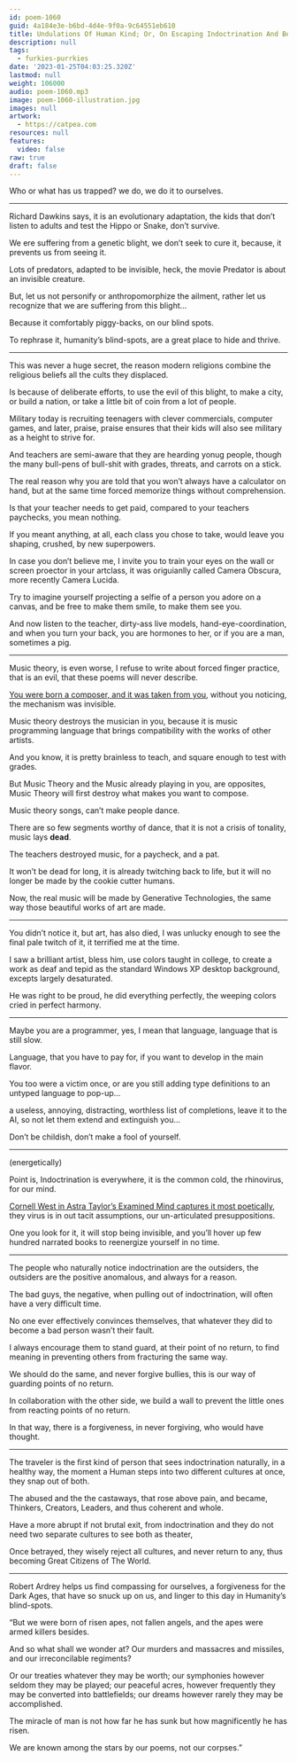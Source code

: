 ```yaml
---
id: poem-1060
guid: 4a184e3e-b6bd-4d4e-9f0a-9c64551eb610
title: Undulations Of Human Kind; Or, On Escaping Indoctrination And Becoming A Citizen Of The World
description: null
tags:
  - furkies-purrkies
date: '2023-01-25T04:03:25.320Z'
lastmod: null
weight: 106000
audio: poem-1060.mp3
image: poem-1060-illustration.jpg
images: null
artwork:
  - https://catpea.com
resources: null
features:
  video: false
raw: true
draft: false
---
```


Who or what has us trapped?
we do, we do it to ourselves.

---

Richard Dawkins says, it is an evolutionary adaptation,
the kids that don’t listen to adults and test the Hippo or Snake, don’t survive.

We ere suffering from a genetic blight,
we don’t seek to cure it, because, it prevents us from seeing it.

Lots of predators, adapted to be invisible,
heck, the movie Predator is about an invisible creature.

But, let us not personify or anthropomorphize the ailment,
rather let us recognize that we are suffering from this blight…

Because it comfortably piggy-backs,
on our blind spots.

To rephrase it, humanity’s blind-spots,
are a great place to hide and thrive.

---

This was never a huge secret,
the reason modern religions combine the religious beliefs all the cults they displaced.

Is because of deliberate efforts, to use the evil of this blight,
to make a city, or build a nation, or take a little bit of coin from a lot of people.

Military today is recruiting teenagers with clever commercials, computer games, and later, praise,
praise ensures that their kids will also see military as a height to strive for.

And teachers are semi-aware that they are hearding yonug people,
though the many bull-pens of bull-shit with grades, threats, and carrots on a stick.

The real reason why you are told that you won’t always have a calculator on hand,
but at the same time forced memorize things without comprehension.

Is that your teacher needs to get paid, compared to your teachers paychecks,
you mean nothing.

If you meant anything, at all, each class you chose to take,
would leave you shaping, crushed, by new superpowers.

In case you don’t believe me, I invite you to train your eyes on the wall or screen proector in your artclass,
it was origuianlly called Camera Obscura, more recently Camera Lucida.

Try to imagine yourself projecting a selfie of a person you adore on a canvas,
and be free to make them smile, to make them see you.

And now listen to the teacher, dirty-ass live models, hand-eye-coordination,
and when you turn your back, you are hormones to her, or if you are a man, sometimes a pig.

---

Music theory, is even worse, I refuse to write about forced finger practice,
that is an evil, that these poems will never describe.

[You were born a composer, and it was taken from you][0],
without you noticing, the mechanism was invisible.

Music theory destroys the musician in you,
because it is music programming language that brings compatibility with the works of other artists.

And you know, it is pretty brainless to teach,
and square enough to test with grades.

But Music Theory and the Music already playing in you, are opposites,
Music Theory will first destroy what makes you want to compose.

Music theory songs,
can’t make people dance.

There are so few segments worthy of dance,
that it is not a crisis of tonality, music lays __dead__.

The teachers destroyed music,
for a paycheck, and a pat.

It won’t be dead for long, it is already twitching back to life,
but it will no longer be made by the cookie cutter humans.

Now, the real music will be made by Generative Technologies,
the same way those beautiful works of art are made.

---

You didn’t notice it, but art, has also died,
I was unlucky enough to see the final pale twitch of it, it terrified me at the time.

I saw a brilliant artist, bless him, use colors taught in college,
to create a work as deaf and tepid as the standard Windows XP desktop background, excepts largely desaturated.

He was right to be proud,
he did everything perfectly, the weeping colors cried in perfect harmony.

---

Maybe you are a programmer, yes, I mean that language,
language that is still slow.

Language, that you have to pay for,
if you want to develop in the main flavor.

You too were a victim once,
or are you still adding type definitions to an untyped language to pop-up…

a useless, annoying, distracting, worthless list of completions,
leave it to the AI, so not let them extend and extinguish you...

Don’t be childish,
don’t make a fool of yourself.

---

(energetically)

Point is, Indoctrination is everywhere,
it is the common cold, the rhinovirus, for our mind.

[Cornell West in Astra Taylor’s Examined Mind captures it most poetically][1],
they virus is in out tacit assumptions, our un-articulated presuppositions.

One you look for it,
it will stop being invisible, and you’ll hover up few hundred narrated books to reenergize yourself in no time.

---

The people who naturally notice indoctrination are the outsiders,
the outsiders are the positive anomalous, and always for a reason.

The bad guys, the negative, when pulling out of indoctrination,
will often have a very difficult time.

No one ever effectively convinces themselves,
that whatever they did to become a bad person wasn’t their fault.

I always encourage them to stand guard,
at their point of no return, to find meaning in preventing others from fracturing the same way.

We should do the same, and never forgive bullies,
this is our way of guarding points of no return.

In collaboration with the other side, we build a wall to prevent the little ones from reacting points of no return.

In that way, there is a forgiveness,
in never forgiving, who would have thought.

---

The traveler is the first kind of person that sees indoctrination naturally, in a healthy way,
the moment a Human steps into two different cultures at once, they snap out of both.

The abused and the the castaways, that rose above pain, and became,
Thinkers, Creators, Leaders, and thus coherent and whole.

Have a more abrupt if not brutal exit, from indoctrination
and they do not need two separate cultures to see both as theater,

Once betrayed, they wisely reject all cultures,
and never return to any, thus becoming Great Citizens of The World.

---

Robert Ardrey helps us find compassing for ourselves,
a forgiveness for the Dark Ages, that have so snuck up on us, and linger to this day in Humanity’s blind-spots.

“But we were born of risen apes, not fallen angels, and the apes were armed killers besides.

And so what shall we wonder at? Our murders and massacres and missiles,
and our irreconcilable regiments?

Or our treaties whatever they may be worth;
our symphonies however seldom they may be played;
our peaceful acres, however frequently they may be converted into battlefields;
our dreams however rarely they may be accomplished.

The miracle of man is not how far he has sunk but how magnificently he has risen.

We are known among the stars by our poems, not our corpses.”

[0]: https://www.youtube.com/watch?v=0sRvkaxh8EU
[1]: https://www.youtube.com/watch?v=1zwmum5_ofU
